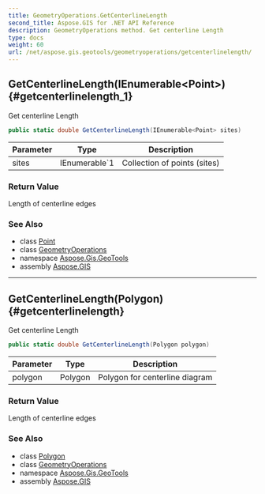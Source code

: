```yaml
---
title: GeometryOperations.GetCenterlineLength
second_title: Aspose.GIS for .NET API Reference
description: GeometryOperations method. Get centerline Length
type: docs
weight: 60
url: /net/aspose.gis.geotools/geometryoperations/getcenterlinelength/
---
```

## GetCenterlineLength(IEnumerable&lt;Point&gt;) {#getcenterlinelength_1}

Get centerline Length

```csharp
public static double GetCenterlineLength(IEnumerable<Point> sites)
```

| Parameter | Type | Description |
| --- | --- | --- |
| sites | IEnumerable`1 | Collection of points (sites) |

### Return Value

Length of centerline edges

### See Also

* class [Point](../../../aspose.gis.geometries/point/)
* class [GeometryOperations](../)
* namespace [Aspose.Gis.GeoTools](../../geometryoperations/)
* assembly [Aspose.GIS](../../../)

---

## GetCenterlineLength(Polygon) {#getcenterlinelength}

Get centerline Length

```csharp
public static double GetCenterlineLength(Polygon polygon)
```

| Parameter | Type | Description |
| --- | --- | --- |
| polygon | Polygon | Polygon for centerline diagram |

### Return Value

Length of centerline edges

### See Also

* class [Polygon](../../../aspose.gis.geometries/polygon/)
* class [GeometryOperations](../)
* namespace [Aspose.Gis.GeoTools](../../geometryoperations/)
* assembly [Aspose.GIS](../../../)


